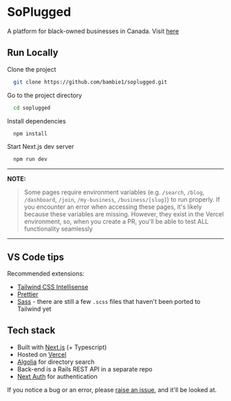 # SoPlugged

A platform for black-owned businesses in Canada. Visit [here](https://www.soplugged.com)

## Run Locally

Clone the project

```bash
  git clone https://github.com/bambie1/soplugged.git
```

Go to the project directory

```bash
  cd soplugged
```

Install dependencies

```bash
  npm install
```

Start Next.js dev server

```bash
  npm run dev

```

---
**NOTE:**
> Some pages require environment variables (e.g. `/search`, `/blog`, `/dashboard`, `/join`, `/my-business`, `/business/[slug]`) to run properly. If you encounter an error when accessing these pages, it's likely because these variables are missing.
> However, they exist in the Vercel environment, so, when you create a PR, you'll be able to test ALL functionality seamlessly

---

## VS Code tips

Recommended extensions:

- [Tailwind CSS Intellisense](https://marketplace.visualstudio.com/items?itemName=bradlc.vscode-tailwindcss)
- [Prettier](https://marketplace.visualstudio.com/items?itemName=esbenp.prettier-vscode)
- [Sass](https://marketplace.visualstudio.com/items?itemName=Syler.sass-indented) - there are still a few `.scss` files that haven't been ported to Tailwind yet


## Tech stack

- Built with [Next.js](https://nextjs.org) (+ Typescript)
- Hosted on [Vercel](https://vercel.com)
- [Algolia](https://www.algolia.com/) for directory search
- Back-end is a Rails REST API in a separate repo
- [Next Auth](https://next-auth.js.org/) for authentication

If you notice a bug or an error, please [raise an issue](https://github.com/bambie1/soplugged/issues/new), and it'll be looked at.

